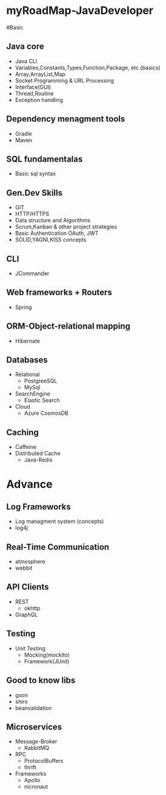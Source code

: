 # myRoadMap-JavaDeveloper
#Basic
## Java core
* Java CLI
* Variables,Constants,Types,Function,Package, etc.(basics)
* Array,ArrayList,Map
* Socket Programming & URL Processing
* Interface(GUI)
* Thread,Routine
* Exception handling

## Dependency menagment tools
- Gradle
- Maven

## SQL fundamentalas
- Basic sql syntax

## Gen.Dev Skills
- GIT
- HTTP/HTTPS
- Data structure and Algorithms
- Scrum,Kanban & other project strategies
- Basic Authentication OAuth, JWT
- SOLID,YAGNI,KISS concepts

## CLI
- JCommander

## Web frameworks + Routers
- Spring 

## ORM-Object-relational mapping
- Hibernate

## Databases
- Relational
  - PostgreeSQL
  - MySql
- SearchEngine
  - Elastic Search
- Cloud
  - Azure CosmosDB

## Caching
- Caffeine
- Distributed Cache
  - Java-Redis
# Advance
## Log Frameworks
- Log managment system (concepts)
- log4j

## Real-Time Communication
- atmosphere
- webbit

## API Clients
- REST
  - okhttp
- GraphQL

## Testing
- Unit Testing
  - Mocking(mockito)
  - Framework(JUnit)

## Good to know libs
- gson
- shiro
- beanvalidation

## Microservices
- Message-Broker
  - RabbitMQ
- RPC
  - ProtocolBuffers
  - thrift
- Frameworks
  - Apollo
  - nicronaut

